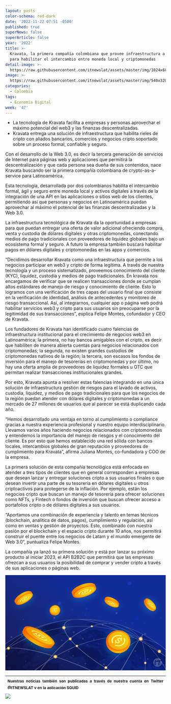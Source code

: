 ```yaml
---
layout: posts
color-schema: red-dark
date: '2022-11-22 07:51 -0500'
published: true
superNews: false
superArticle: false
year: '2022'
title: >-
  Kravata, la primera compañía colombiana que provee infraestructura a empresas
  para habilitar el intercambio entre moneda local y criptomonedas
detail-image: >-
  https://raw.githubusercontent.com/itnewslat/assets/master/img/1024x680/Criptocoins-g.jpg
image: >-
  https://raw.githubusercontent.com/itnewslat/assets/master/img/540x320/Criptocoins-p.jpg
categories:
  - Colombia
tags:
  - Economía Digital
week: '47'
---
```

- La tecnología de Kravata facilita a empresas y personas aprovechar el máximo potencial del web3 y las finanzas descentralizadas.
- Kravata entrega una solución de infraestructura que habilita rieles de cripto con aliados bancarios, comercios y negocios cripto soportado sobre un proceso formal, confiable y seguro.

Con el desarrollo de la Web 3.0, es decir la tercera generación de servicios de Internet para páginas web y aplicaciones que permitirá la descentralización y que cada persona sea dueña de sus contenidos, nace Kravata buscando ser la primera compañía colombiana de crypto-as-a-service para Latinoamérica.
 
Esta tecnología, desarrollada por dos colombianos habilita el intercambio formal, ágil y seguro entre moneda local y activos digitales a través de la integración de una API en las aplicaciones o sitios web de los clientes, permitiendo así que personas y negocios en Latinoamérica puedan aprovechar al máximo el potencial de las finanzas descentralizadas y la Web 3.0.

La infraestructura tecnológica de Kravata da la oportunidad a empresas para que puedan entregar una oferta de valor adicional ofreciendo compra, venta y custodia de dólares digitales y otras criptomonedas, conectando medios de pago tradicionales con proveedores de liquidez globales bajo un ecosistema formal y seguro. A futuro la empresa también buscará habilitar pagos en dólares digitales y criptomonedas en las apps y comercios.

“Decidimos desarrollar Kravata como una infraestructura que permite a los negocios participar en web3 y cripto de forma legítima. A través de nuestra tecnología y un proceso sistematizado, proveemos conocimiento del cliente (KYC), liquidez, custodia y medios de pago tradicionales. En kravata nos encargamos de verificar que se realicen transacciones donde se cumplan altos estándares de manejo de riesgo y conocimiento de cliente. Esto lo logramos con una verificación de tres capas del usuario final que consiste en la verificación de identidad, análisis de antecedentes y monitoreo de riesgo transaccional. Así, al integrarnos, cualquier app o página web podrá habilitar servicios web3 y cripto para sus usuarios sin preocuparse por la legitimidad de sus transacciones”, explica Felipe Montes, cofundador y CEO de Kravata.
 
Los fundadores de Kravata han identificado cuatro falencias de infraestructura institucional para el crecimiento de negocios web3 en Latinoamérica; la primera, no hay bancos amigables con el cripto, es decir que habiliten de manera abierta cuentas para negocios relacionados con criptomonedas; la segunda, no existen grandes custodios de criptomonedas nativos de la región; la tercera, son escasos los fondos de inversión para el manejo de tesorerías en criptomonedas y por último, no hay una oferta amplia de proveedores de liquidez formales u OTC que permitan realizar transacciones institucionales grandes. 
 
Por esto, Kravata apunta a resolver estas falencias integrando en una única solución de infraestructura gestión de riesgos para el lavado de activos, custodia, liquidez, y medios de pago tradicionales para que los negocios de la región puedan atender con dólares digitales y criptomonedas a un mercado de 27 millones de usuarios que al parecer se está duplicando cada año. 
 
“Hemos desarrollado una ventaja en torno al cumplimiento o compliance gracias a nuestra experiencia profesional y nuestro equipo interdisciplinario. Llevamos varios años haciendo negocios relacionados con criptomonedas y entendemos la importancia del manejo de riesgos y el conocimiento del cliente. Es por esto que hemos establecido una red sólida con bancos locales, intercambios globales de gran reputación y proveedores de cumplimiento para Kravata”, afirma Juliana Montes, co-fundadora y COO de la empresa.
 
La primera solución de esta compañía tecnológica está enfocada en atender a tres tipos de clientes que en general corresponden a empresas que desean lanzar y entregar soluciones cripto a sus usuarios finales o que desean invertir una parte de su tesorería en dólares digitales u otros criptoactivos para protegerse de la inflación. Por ejemplo, están los negocios cripto que buscan un manejo de tesorería para ofrecer soluciones como NFTs, y Fintech o fondos de inversión que buscan ofrecer acceso a portafolios cripto o de dólares digitales a sus usuarios. 
 
“Aportamos una combinación de experiencia y talento en temas técnicos (blockchain, analítica de datos, pagos), cumplimiento y regulación, así como en ventas y gestión de proyectos. Esto, combinado con nuestra pasión por el blockchain y el espacio cripto durante 10 años, nos permitirá construir el puente entre los negocios de Latam y el mundo emergente de Web 3.0”, puntualiza Felipe Montes. 
 
La compañía ya lanzó su primera solución y está por lanzar su próximo producto al iniciar 2023, el API B2B2C que permitirá que las empresas ofrezcan a sus usuarios la posibilidad de comprar y vender cripto a través de sus aplicaciones o páginas web. 

![](https://raw.githubusercontent.com/itnewslat/assets/master/img/540x320/Criptocoins-p.jpg)

<table style="height: 42px;" width="569">
<tbody>
<tr>
<td style="text-align: justify;"><sub><strong>Nuestras noticias también son publicadas a través de nuestra cuenta en Twitter <a href="https://twitter.com/itnewslat?lang=es">@ITNEWSLAT</a> y en la aplicación <a href="https://squidapp.co/en/">SQUID</a></strong></sub></td>
</tr>
</tbody>
</table>

<img src="https://tracker.metricool.com/c3po.jpg?hash=56f88a41e39ab42c063cc51676587a04"/>